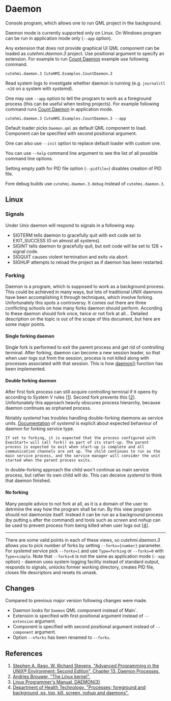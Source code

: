 # Daemon

Console program, which allows one to run QML project in the background.

Daemon mode is currently supported only on Linux. On Windows program can be run in application mode only (`--app` option).

Any extension that does not provide graphical UI QML component can be loaded as *cutehmi.daemon.3* project. Use positional argument
to specify an extension. For example to run [Count Daemon](../../extensions/CuteHMI/Examples/CountDaemon.3/) example use following
command.
```
cutehmi.daemon.3 CuteHMI.Examples.CountDaemon.3
```
Read system logs to investigate whether daemon is running (e.g. `journalctl -n20` on a system with *systemd*).

One may use `--app` option to tell the program to work as a foreground process (this can be useful when testing projects).
For example following command runs [Count Daemon](../../extensions/CuteHMI/Examples/CountDaemon.3/) in application mode.
```
cutehmi.daemon.3 CuteHMI.Examples.CountDaemon.3 --app
```

Default loader picks `Daemon.qml` as default QML component to load. Component can be specified with second positional argument.

One can also use `--init` option to replace default loader with custom one.

You can use `--help` command line argument to see the list of all possible command line options.

Setting empty path for PID file option (`--pidfile=`) disables creation of PID file.

Fore debug builds use `cutehmi.daemon.3.debug` instead of `cutehmi.daemon.3`.

## Linux

### Signals

Under Unix daemon will respond to signals in a following way.

- SIGTERM tells daemon to gracefully quit with exit code set to EXIT_SUCCESS (0 on almost all systems).
- SIGINT tells daemon to gracefully quit, but exit code will be set to 128 + signal code.
- SIGQUIT causes violent termination and exits via abort.
- SIGHUP attempts to reload the project as if daemon has been restarted.

### Forking

Daemon is a program, which is supposed to work as a background process. This could be achieved in many ways, but lots of traditional
UNIX daemons have been accomplishing it through techniques, which involve forking. Unfortunately this spots a controversy. It comes
out there are three conflicting schools on how many forks daemon should perform. According to these daemon should fork once, twice
or not fork at all... Detailed description on the topic is out of the scope of this document, but here are some major points.

#### Single forking daemon

Single fork is performed to exit the parent process and get rid of controlling terminal. After forking, daemon can become a new
session leader, so that when user logs out from the session, process is not killed along with processes associated with that
session. This is how [daemon()][3] function has been implemented.

#### Double forking daemon

After first fork process can still acquire controlling terminal if it opens tty according to System V rules [[1]]. Second fork
prevents this [[2]]. Unfortunately this approach heavily obscures process hierarchy, because daemon continues as orphaned process.

Notably *systemd* has troubles handling double-forking daemons as service units.
[Documentation](https://www.freedesktop.org/software/systemd/man/systemd.service.html#Type=) of *systemd* is explicit about expected
behaviour of daemon for forking service type.
```
If set to forking, it is expected that the process configured with ExecStart= will call fork() as part of its start-up. The parent
process is expected to exit when start-up is complete and all communication channels are set up. The child continues to run as the
main service process, and the service manager will consider the unit started when the parent process exits.
```
In double-forking approach the child won't continue as main service process, but rather its own child will do. This can deceive
*systemd* to think that daemon finished.

#### No forking

Many people advice to not fork at all, as it is a domain of the user to detrmine the way how the program shall be run. By this view
program should not daemonize itself. Instead it can be run as a background process (by putting `&` after the command) and tools such
as *screen* and *nohup* can be used to prevent process from being killed when user logs out [[4]].

---

There are some valid points in each of these views, so *cutehmi.daemon.3* allows you to pick number of forks by setting
`--forks={number}` parameter. For *systemd* service pick `--forks=1` and use `Type=forking` or `--forks=0` with `Type=simple`.
Note that `--forks=0` is not the same as application mode (`--app` option) - daemon uses system logging facility instead of
standard output, responds to signals, unlocks former working directory, creates PID file, closes file descriptors and resets its
umask.

## Changes

Compared to previous major version following changes were made.
- Daemon looks for `Daemon` QML component instead of Main`.
- Extension is specified with first positional argument instead of `--extension` argument.
- Component is specified with second positional argument instead of `--component` argument.
- Option `--nforks` has been renamed to `--forks`.

## References

1. [Stephen A. Rago, W. Richard Stevens, "Advanced Programming in the UNIX® Environment: Second Edition", Chapter 13. Daemon Processes.][1]
2. [Andries Brouwer, "The Linux kernel".][2]
3. [Linux Programmer's Manual, DAEMON(3)][3]
4. [Department of Health Technology, "Processes; foreground and background, ps, top, kill, screen, nohup and daemons".][4]

[1]: https://learning.oreilly.com/library/view/advanced-programming-in/0201433079/
[2]: https://www.win.tue.nl/~aeb/linux/lk/lk-10.html
[3]: http://man7.org/linux/man-pages/man3/daemon.3.html
[4]: http://teaching.healthtech.dtu.dk/unix/index.php/Processes;_foreground_and_background,_ps,_top,_kill,_screen,_nohup_and_daemons
